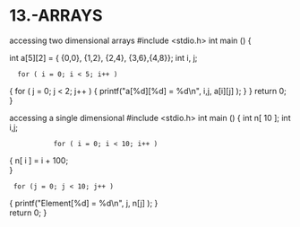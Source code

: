 # 13.-ARRAYS
accessing two dimensional arrays
#include <stdio.h> 
  int main () 
{ 
   
   int a[5][2] = { {0,0}, {1,2}, {2,4}, {3,6},{4,8}}; 
   int i, j; 
  
      for ( i = 0; i < 5; i++ ) 
   { 
      for ( j = 0; j < 2; j++ ) 
      { 
         printf("a[%d][%d] = %d\n", i,j, a[i][j] ); 
      }    }    return 0; 
} 

accessing a single dimensional
#include <stdio.h> 
  int main () 
{ 
   int n[ 10 ]; 
   int i,j; 
  
               for ( i = 0; i < 10; i++ ) 
   { 
      n[ i ] = i + 100;  	 
   } 
    
     for (j = 0; j < 10; j++ ) 
   { 
      printf("Element[%d] = %d\n", j, n[j] ); 
   }   
   return 0; 
} 
